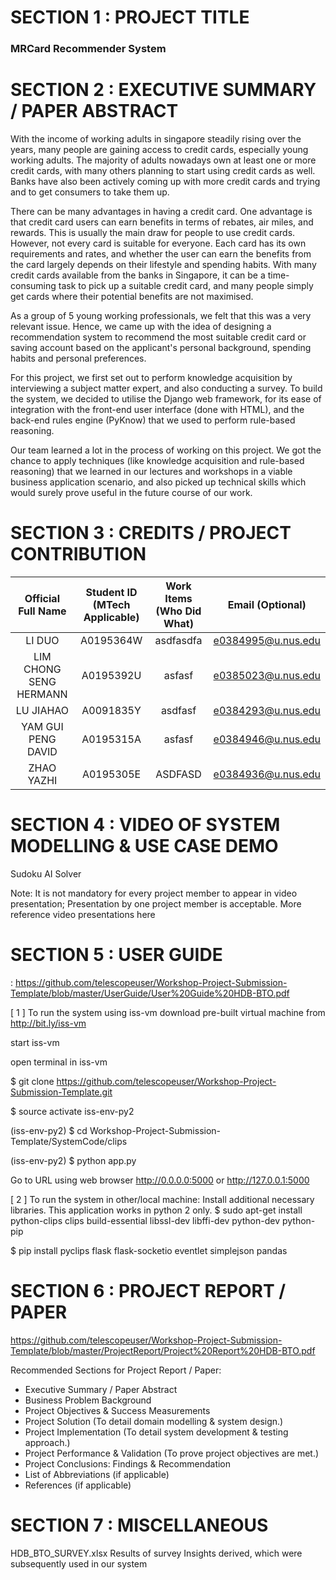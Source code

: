 # SECTION 1 : PROJECT TITLE
### MRCard Recommender System

# SECTION 2 : EXECUTIVE SUMMARY / PAPER ABSTRACT
With the income of working adults in singapore steadily rising over the years, many people are gaining access to credit cards, especially young working adults. The majority of adults nowadays own at least one or more credit cards, with many others planning to start using credit cards as well. Banks have also been actively coming up with more credit cards and trying and to get consumers to take them up. 

There can be many advantages in having a credit card. One advantage is that credit card users can earn benefits in terms of rebates, air miles, and rewards. This is usually the main draw for people to use credit cards. However, not every card is suitable for everyone. Each card has its own requirements and rates, and whether the user can earn the benefits from the card largely depends on their lifestyle and spending habits. With many credit cards available from the banks in Singapore, it can be a time-consuming task to pick up a suitable credit card, and many people simply get cards where their potential benefits are not maximised.

As a group of 5 young working professionals, we felt that this was a very relevant issue. Hence, we came up with the idea of designing a recommendation system to recommend the most suitable credit card or saving account based on the applicant's personal background, spending habits and personal preferences.

For this project, we first set out to perform knowledge acquisition by interviewing a subject matter expert, and also conducting a survey. To build the system, we decided to utilise the Django web framework, for its ease of integration with the front-end user interface (done with HTML), and the back-end rules engine (PyKnow) that we used to perform rule-based reasoning.

Our team learned a lot in the process of working on this project. We got the chance to apply techniques (like knowledge acquisition and rule-based reasoning) that we learned in our lectures and workshops in a viable business application scenario, and also picked up technical skills which would surely prove useful in the future course of our work.

# SECTION 3 : CREDITS / PROJECT CONTRIBUTION

| Official Full Name | Student ID (MTech Applicable)| Work Items (Who Did What) | Email (Optional) |
| :---: | :---: | :---: | :---: |
| LI DUO  | A0195364W | asdfasdfa | e0384995@u.nus.edu |
| LIM CHONG SENG HERMANN | A0195392U | asfasf | e0385023@u.nus.edu |
| LU JIAHAO | A0091835Y | asdfasf | e0384293@u.nus.edu |
| YAM GUI PENG DAVID | A0195315A | asfasf | e0384946@u.nus.edu |
| ZHAO YAZHI | A0195305E | ASDFASD | e0384936@u.nus.edu |

# SECTION 4 : VIDEO OF SYSTEM MODELLING & USE CASE DEMO
Sudoku AI Solver

Note: It is not mandatory for every project member to appear in video presentation; Presentation by one project member is acceptable. More reference video presentations here

# SECTION 5 : USER GUIDE
<Github File Link> : https://github.com/telescopeuser/Workshop-Project-Submission-Template/blob/master/UserGuide/User%20Guide%20HDB-BTO.pdf

[ 1 ] To run the system using iss-vm
download pre-built virtual machine from http://bit.ly/iss-vm

start iss-vm

open terminal in iss-vm

$ git clone https://github.com/telescopeuser/Workshop-Project-Submission-Template.git

$ source activate iss-env-py2

(iss-env-py2) $ cd Workshop-Project-Submission-Template/SystemCode/clips

(iss-env-py2) $ python app.py

Go to URL using web browser http://0.0.0.0:5000 or http://127.0.0.1:5000

[ 2 ] To run the system in other/local machine:
Install additional necessary libraries. This application works in python 2 only.
$ sudo apt-get install python-clips clips build-essential libssl-dev libffi-dev python-dev python-pip

$ pip install pyclips flask flask-socketio eventlet simplejson pandas

# SECTION 6 : PROJECT REPORT / PAPER
<Github File Link>  https://github.com/telescopeuser/Workshop-Project-Submission-Template/blob/master/ProjectReport/Project%20Report%20HDB-BTO.pdf

Recommended Sections for Project Report / Paper:

+ Executive Summary / Paper Abstract
+ Business Problem Background
+ Project Objectives & Success Measurements
+ Project Solution (To detail domain modelling & system design.)
+ Project Implementation (To detail system development & testing approach.)
+ Project Performance & Validation (To prove project objectives are met.)
+ Project Conclusions: Findings & Recommendation
+ List of Abbreviations (if applicable)
+ References (if applicable)

# SECTION 7 : MISCELLANEOUS
HDB_BTO_SURVEY.xlsx
Results of survey
Insights derived, which were subsequently used in our system
